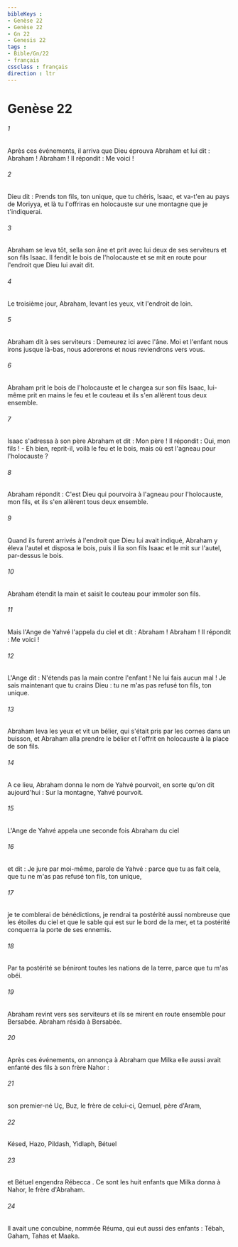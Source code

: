 ```yaml
---
bibleKeys : 
- Genèse 22
- Genèse 22
- Gn 22
- Genesis 22
tags : 
- Bible/Gn/22
- français
cssclass : français
direction : ltr
---
```


# Genèse 22

###### 1
Après ces événements, il arriva que Dieu éprouva Abraham et lui dit : Abraham ! Abraham ! Il répondit : Me voici ! 
###### 2
Dieu dit : Prends ton fils, ton unique, que tu chéris, Isaac, et va-t'en au pays de Moriyya, et là tu l'offriras en holocauste sur une montagne que je t'indiquerai. 
###### 3
Abraham se leva tôt, sella son âne et prit avec lui deux de ses serviteurs et son fils Isaac. Il fendit le bois de l'holocauste et se mit en route pour l'endroit que Dieu lui avait dit. 
###### 4
Le troisième jour, Abraham, levant les yeux, vit l'endroit de loin. 
###### 5
Abraham dit à ses serviteurs : Demeurez ici avec l'âne. Moi et l'enfant nous irons jusque là-bas, nous adorerons et nous reviendrons vers vous. 
###### 6
Abraham prit le bois de l'holocauste et le chargea sur son fils Isaac, lui-même prit en mains le feu et le couteau et ils s'en allèrent tous deux ensemble. 
###### 7
Isaac s'adressa à son père Abraham et dit : Mon père ! Il répondit : Oui, mon fils ! - Eh bien, reprit-il, voilà le feu et le bois, mais où est l'agneau pour l'holocauste ? 
###### 8
Abraham répondit : C'est Dieu qui pourvoira à l'agneau pour l'holocauste, mon fils, et ils s'en allèrent tous deux ensemble.
###### 9
Quand ils furent arrivés à l'endroit que Dieu lui avait indiqué, Abraham y éleva l'autel et disposa le bois, puis il lia son fils Isaac et le mit sur l'autel, par-dessus le bois. 
###### 10
Abraham étendit la main et saisit le couteau pour immoler son fils.
###### 11
Mais l'Ange de Yahvé l'appela du ciel et dit : Abraham ! Abraham ! Il répondit : Me voici ! 
###### 12
L'Ange dit : N'étends pas la main contre l'enfant ! Ne lui fais aucun mal ! Je sais maintenant que tu crains Dieu : tu ne m'as pas refusé ton fils, ton unique. 
###### 13
Abraham leva les yeux et vit un bélier, qui s'était pris par les cornes dans un buisson, et Abraham alla prendre le bélier et l'offrit en holocauste à la place de son fils. 
###### 14
A ce lieu, Abraham donna le nom de Yahvé pourvoit, en sorte qu'on dit aujourd'hui : Sur la montagne, Yahvé pourvoit. 
###### 15
L'Ange de Yahvé appela une seconde fois Abraham du ciel 
###### 16
et dit : Je jure par moi-même, parole de Yahvé : parce que tu as fait cela, que tu ne m'as pas refusé ton fils, ton unique, 
###### 17
je te comblerai de bénédictions, je rendrai ta postérité aussi nombreuse que les étoiles du ciel et que le sable qui est sur le bord de la mer, et ta postérité conquerra la porte de ses ennemis. 
###### 18
Par ta postérité se béniront toutes les nations de la terre, parce que tu m'as obéi. 
###### 19
Abraham revint vers ses serviteurs et ils se mirent en route ensemble pour Bersabée. Abraham résida à Bersabée.
###### 20
Après ces événements, on annonça à Abraham que Milka elle aussi avait enfanté des fils à son frère Nahor : 
###### 21
son premier-né Uç, Buz, le frère de celui-ci, Qemuel, père d'Aram, 
###### 22
Késed, Hazo, Pildash, Yidlaph, Bétuel 
###### 23
et Bétuel engendra Rébecca . Ce sont les huit enfants que Milka donna à Nahor, le frère d'Abraham. 
###### 24
Il avait une concubine, nommée Réuma, qui eut aussi des enfants : Tébah, Gaham, Tahas et Maaka.

